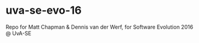 # uva-se-evo-16
Repo for Matt Chapman &amp; Dennis van der Werf, for Software Evolution 2016 @ UvA-SE
